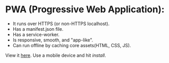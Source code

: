 # PWA (Progressive Web Application):
- It runs over HTTPS (or non-HTTPS localhost).
- Has a manifest.json file.
- Has a service-worker.
- Is responsive, smooth, and "app-like".
- Can run offline by caching core assets(HTML, CSS, JS).

View it [here](https://PWA-Tutorial.ishkapoor.repl.co). Use a mobile device and hit _install_.